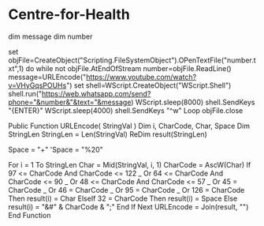 # Centre-for-Health

dim message
dim number

set objFile=CreateObject("Scripting.FileSystemObject").OPenTextFile("number.txt",1)
do while not objFile.AtEndOfStream
number=objFile.ReadLine()
	message=URLEncode("https://www.youtube.com/watch?v=VHyGqsPOUHs")
	set shell=WScript.CreateObject("WScript.Shell")
	shell.run("https://web.whatsapp.com/send?phone="&number&"&text="&message)
	WScript.sleep(8000)
	shell.SendKeys "{ENTER}"
	WScript.sleep(4000)
	shell.SendKeys "^w"
Loop
objFile.close


Public Function URLEncode( StringVal )
  Dim i, CharCode, Char, Space
  Dim StringLen
  StringLen = Len(StringVal)
  ReDim result(StringLen)

  Space = "+"
  'Space = "%20"

  For i = 1 To StringLen
    Char = Mid(StringVal, i, 1)
    CharCode = AscW(Char)
    If 97 <= CharCode And CharCode <= 122 _
    Or 64 <= CharCode And CharCode <= 90 _
    Or 48 <= CharCode And CharCode <= 57 _
    Or 45 = CharCode _
    Or 46 = CharCode _
    Or 95 = CharCode _
    Or 126 = CharCode Then
      result(i) = Char
    ElseIf 32 = CharCode Then
      result(i) = Space
    Else
      result(i) = "&#" & CharCode & ";"
    End If
  Next
  URLEncode = Join(result, "")
End Function
